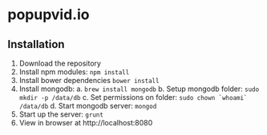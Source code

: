 # popupvid.io

## Installation
1. Download the repository
2. Install npm modules: `npm install`
3. Install bower dependencies `bower install`
4. Install mongodb: 
	a. `brew install mongodb`
	b. Setup mongodb folder: `sudo mkdir -p /data/db`
	c. Set permissions on folder: ``sudo chown `whoami` /data/db``
	d. Start mongodb server: `mongod`
5. Start up the server: `grunt`
6. View in browser at http://localhost:8080